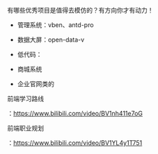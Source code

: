 有哪些优秀项目是值得去模仿的？有方向你才有动力！

- 管理系统：vben、antd-pro
- 数据大屏：open-data-v
- 低代码：

- 商城系统
- 企业官网类的



前端学习路线

：https://www.bilibili.com/video/BV1nh411e7oG

前端职业规划

：https://www.bilibili.com/video/BV1YL4y1T751

